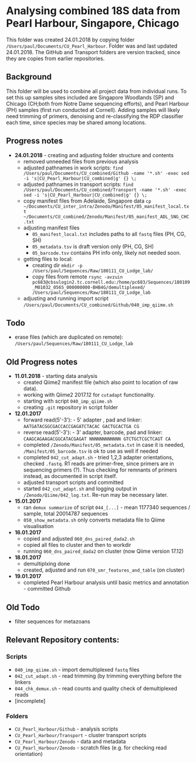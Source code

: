 # Analysing combined 18S data from Pearl Harbour, Singapore, Chicago

This folder was created 24.01.2018 by copying folder `/Users/paul/Documents/CU_Pearl_Harbour`.
Folder was and last updated 24.01.2018. The GitHub and Transport folders are 
version tracked, since they are copies from earlier repositories.

## Background

This folder will be used to combine all project data from individual runs. To 
set this up samples sites included are Singapore Woodlands (SP) and Chicago (CH;both
from Notre Dame sequencing efforts), and Pearl Harbour (PH) samples (first run
conducted at Cornell). Adding samples will likely need trimming of primers, 
denoising and re-classifying the RDP classifier each time, since species may be
shared among locations.

## Progress notes
*  **24.01.2018** - creating and adjusting folder structure and contents
   * removed unneeded files from previous analysis
   * adjusted pathnames in work scripts: `find /Users/paul/Documents/CU_combined/Github -name '*.sh' -exec sed -i 's|CU_Pearl_Harbour|CU_combined|g' {} \;`
   * adjusted pathnames in transport scripts: `find /Users/paul/Documents/CU_combined/Transport -name '*.sh' -exec sed -i 's|CU_Pearl_Harbour|CU_combined|g' {} \;`
   * copy manifest files from Adelaide, Singapore data `cp ~/Documents/CU_inter_intra/Zenodo/Manifest/05_manifest_local.txt ~/Documents/CU_combined/Zenodo/Manifest/05_manifest_ADL_SNG_CHC.txt`
   * adjusting manifest files
      * `05_manifest_local.txt` includes paths to all `fastq` files (PH, CG, SH)
      * `05_metadata.tsv` is draft version only (PH, CG, SH)
      * `05_barcode.tsv` contains PH info only, likely not needed soon.
   * getting files to local:
       * creating dir `mkdir -p /Users/paul/Sequences/Raw/180111_CU_Lodge_lab/`
       * copy files from remote `rsync -avzuin pc683@cbsulogin2.tc.cornell.edu:/home/pc683/Sequences/180109_M01032_0565_000000000-BHB4G/demultiplexed/ /Users/paul/Sequences/Raw/180111_CU_Lodge_lab`
   * adjusting and running import script `/Users/paul/Documents/CU_combined/Github/040_imp_qiime.sh`

   
## Todo
  * erase files (which are duplicated on remote): `/Users/paul/Sequences/Raw/180111_CU_Lodge_lab`


## Old Progress notes

*  **11.01.2018** - starting data analysis
   *  created Qiime2 manifest file (which also point to location of raw data).
   *  working with Qiime2 2017.12 for `cutadapt` functionality.
   *  starting with script `040_imp_qiime.sh`
   *  creating `.git` repository in script folder
* **12.01.2017**
   *  forward read(5'-3'): - 5' adapter , pad and linker: `AATGATACGGCGACCACCGAGATCTACAC GACTGCACTGA CG`
   *  reverse read(5'-3'): - 3' adapter, barcode, pad and linker: `CAAGCAGAAGACGGCATACGAGAT	NNNNNNNNNNNN GTCTGCTCGCTCAGT CA`
   *  completed `/Zenodo/Manifest/05_metadata.txt` in case it is needed, `/Manifest/05_barcode.tsv` is ok to use as well if needed
   *  completed `042_cut_adapt.sh` - tried 1,2,3 adapter orientations, checked `.fastq`. R1 reads are primer-free, since primers are in sequencing primers (?). 
   Thus checking for remnants of primers instead, as documented in script itself. 
   *  adjusted transport scripts and committed
   * started `042_cut_adapt.sh` and logging output in `/Zenodo/Qiime/042_log.txt`. Re-run may be necessary later.
* **15.01.2017**
   * ran `demux summarize` of script `044_[...]`  - mean 1177340 sequences / sample, total 20014787 sequences
   * `050_show_metadata.sh` only converts metadata file to Qiime visualisation
* **16.01.2017**
   * copied and adjusted `060_dns_paired_dada2.sh`
   * copied all files to cluster and then to workdir
   * running `060_dns_paired_dada2` on cluster (now Qiime version 17.12)
* **18.01.2017**
  * demultiplxing done
  * created, adjusted and run `070_smr_features_and_table` (on cluster)
* **19.01.2017**
  * completed Pearl Harbour analysis until basic metrics and annotation - committed Github
   
## Old Todo
* filter sequences for metazoans

## Relevant Repository contents:

### Scripts
*  `040_imp_qiime.sh` - import demultiplexed `fastq` files
*  `042_cut_adapt.sh` - read trimming (by trimming everything before the linkers
*  `044_chk_demux.sh` - read counts and quality check of demultiplexed reads
*  [incomplete]

### Folders
* `CU_Pearl_Harbour/Github` - analysis scripts
* `CU_Pearl_Harbour/Transport` - cluster transport scripts
* `CU_Pearl_Harbour/Zenodo` -  data and metadata
* `CU_Pearl_Harbour/Zenodo` - scratch files (e.g. for checking read orientation)
